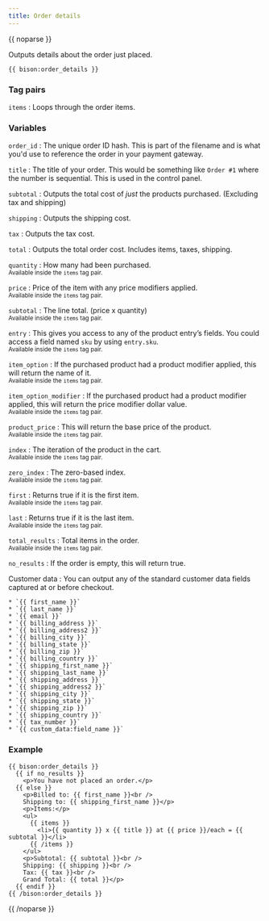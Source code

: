 ```yaml
---
title: Order details
---
```

{{ noparse }}

Outputs details about the order just placed.

    {{ bison:order_details }}

### Tag pairs
`items`
: Loops through the order items.

### Variables

`order_id`
: The unique order ID hash. This is part of the filename and is what you'd use to reference the order in your payment gateway.

`title`
: The title of your order. This would be something like `Order #1` where the number is sequential. This is used in the control panel.

`subtotal`
: Outputs the total cost of _just_ the products purchased. (Excluding tax and shipping)

`shipping`
: Outputs the shipping cost.

`tax`
: Outputs the tax cost.

`total`
: Outputs the total order cost. Includes items, taxes, shipping.

`quantity`
: How many had been purchased.  
<small>Available inside the `items` tag pair.</small>

`price`
: Price of the item with any price modifiers applied.  
<small>Available inside the `items` tag pair.</small>

`subtotal`
: The line total. (price x quantity)  
<small>Available inside the `items` tag pair.</small>

`entry`
: This gives you access to any of the product entry’s fields.
You could access a field named `sku` by using `entry.sku`.  
<small>Available inside the `items` tag pair.</small>

`item_option`
: If the purchased product had a product modifier applied, this will return the name of it.  
<small>Available inside the `items` tag pair.</small>

`item_option_modifier`
: If the purchased product had a product modifier applied, this will return the price modifier dollar value.  
<small>Available inside the `items` tag pair.</small>

`product_price`
: This will return the base price of the product.  
<small>Available inside the `items` tag pair.</small>

`index`
: The iteration of the product in the cart.  
<small>Available inside the `items` tag pair.</small>

`zero_index`
: The zero-based index.  
<small>Available inside the `items` tag pair.</small>

`first`
: Returns true if it is the first item.  
<small>Available inside the `items` tag pair.</small>

`last`
: Returns true if it is the last item.  
<small>Available inside the `items` tag pair.</small>

`total_results`
: Total items in the order.  
<small>Available inside the `items` tag pair.</small>

`no_results`
: If the order is empty, this will return true.

Customer data
:   You can output any of the standard customer data fields captured at or before checkout.

    * `{{ first_name }}`
    * `{{ last_name }}`
    * `{{ email }}`
    * `{{ billing_address }}`
    * `{{ billing_address2 }}`
    * `{{ billing_city }}`
    * `{{ billing_state }}`
    * `{{ billing_zip }}`
    * `{{ billing_country }}`
    * `{{ shipping_first_name }}`
    * `{{ shipping_last_name }}`
    * `{{ shipping_address }}`
    * `{{ shipping_address2 }}`
    * `{{ shipping_city }}`
    * `{{ shipping_state }}`
    * `{{ shipping_zip }}`
    * `{{ shipping_country }}`
    * `{{ tax_number }}`
    * `{{ custom_data:field_name }}`

### Example
~~~
{{ bison:order_details }}
  {{ if no_results }}
    <p>You have not placed an order.</p>
  {{ else }}
    <p>Billed to: {{ first_name }}<br />
    Shipping to: {{ shipping_first_name }}</p>
    <p>Items:</p>
    <ul>
      {{ items }}
        <li>{{ quantity }} x {{ title }} at {{ price }}/each = {{ subtotal }}</li>
      {{ /items }}
    </ul>
    <p>Subtotal: {{ subtotal }}<br />
    Shipping: {{ shipping }}<br />
    Tax: {{ tax }}<br />
    Grand Total: {{ total }}</p>
  {{ endif }}
{{ /bison:order_details }}
~~~

{{ /noparse }}